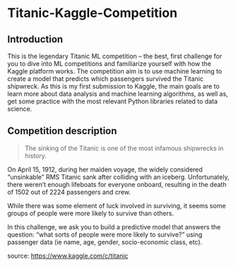 # Titanic-Kaggle-Competition

## Introduction
This is the legendary Titanic ML competition – the best, first challenge for you to dive into ML competitions and familiarize yourself with how the Kaggle platform works. The competition aim is to use machine learning to create a model that predicts which passengers survived the Titanic shipwreck. As this is my first submission to Kaggle, the main goals are to learn more about data analysis and machine learning algorithms, as well as, get some practice with the most relevant Python libraries related to data science.

## Competition description
> The sinking of the Titanic is one of the most infamous shipwrecks in history.

On April 15, 1912, during her maiden voyage, the widely considered “unsinkable” RMS Titanic sank after colliding with an iceberg. Unfortunately, there weren’t enough lifeboats for everyone onboard, resulting in the death of 1502 out of 2224 passengers and crew.

While there was some element of luck involved in surviving, it seems some groups of people were more likely to survive than others.

In this challenge, we ask you to build a predictive model that answers the question: “what sorts of people were more likely to survive?” using passenger data (ie name, age, gender, socio-economic class, etc).

source: https://www.kaggle.com/c/titanic
